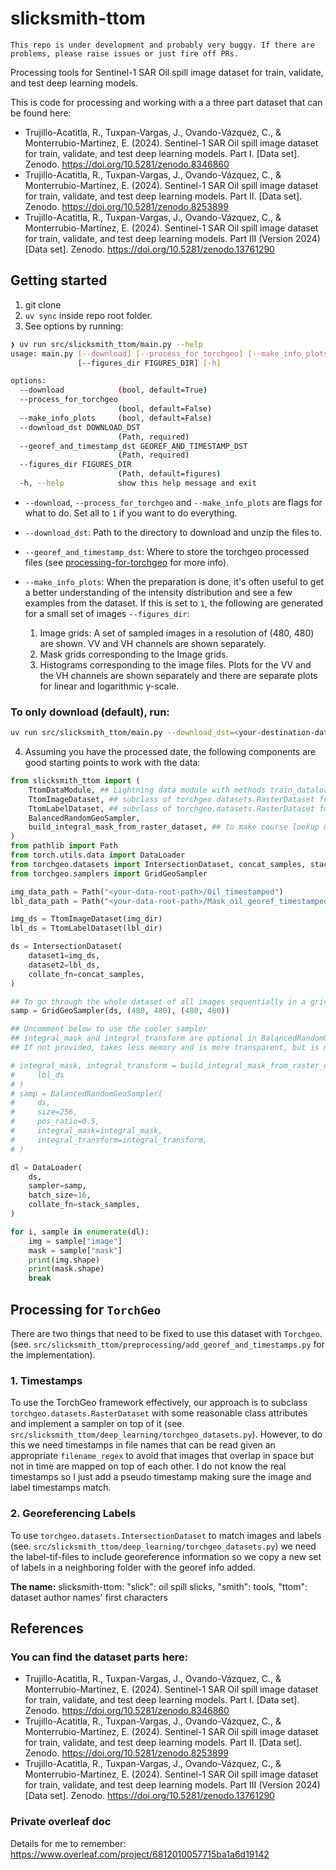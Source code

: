 # slicksmith-ttom

```{warning}
This repo is under development and probably very buggy. If there are problems, please raise issues or just fire off PRs.
```

Processing tools for Sentinel-1 SAR Oil spill image dataset for train, validate, and test deep learning models.

This is code for processing and working with a a three part dataset that can be found here:

- Trujillo-Acatitla, R., Tuxpan-Vargas, J., Ovando-Vázquez, C., & Monterrubio-Martínez, E. (2024). Sentinel-1 SAR Oil spill image dataset for train, validate, and test deep learning models. Part I. [Data set]. Zenodo. https://doi.org/10.5281/zenodo.8346860
- Trujillo-Acatitla, R., Tuxpan-Vargas, J., Ovando-Vázquez, C., & Monterrubio-Martínez, E. (2024). Sentinel-1 SAR Oil spill image dataset for train, validate, and test deep learning models. Part II. [Data set]. Zenodo. https://doi.org/10.5281/zenodo.8253899
- Trujillo-Acatitla, R., Tuxpan-Vargas, J., Ovando-Vázquez, C., & Monterrubio-Martínez, E. (2024). Sentinel-1 SAR Oil spill image dataset for train, validate, and test deep learning models. Part III (Version 2024) [Data set]. Zenodo. https://doi.org/10.5281/zenodo.13761290


## Getting started
1. git clone <this-repo>
2. `uv sync` inside repo root folder.
3. See options by running:

```bash
❯ uv run src/slicksmith_ttom/main.py --help
usage: main.py [--download] [--process_for_torchgeo] [--make_info_plots] --download_dst DOWNLOAD_DST --georef_and_timestamp_dst GEOREF_AND_TIMESTAMP_DST
               [--figures_dir FIGURES_DIR] [-h]

options:
  --download            (bool, default=True)
  --process_for_torchgeo
                        (bool, default=False)
  --make_info_plots     (bool, default=False)
  --download_dst DOWNLOAD_DST
                        (Path, required)
  --georef_and_timestamp_dst GEOREF_AND_TIMESTAMP_DST
                        (Path, required)
  --figures_dir FIGURES_DIR
                        (Path, default=figures)
  -h, --help            show this help message and exit
```

- `--download`, `--process_for_torchgeo` and `--make_info_plots` are flags for what to do. Set all to `1` if you want to do everything.

- `--download_dst`: Path to the directory to download and unzip the files to.
- `--georef_and_timestamp_dst`: Where to store the torchgeo processed files (see [processing-for-torchgeo](#processing-for-torchgeo) for more info).
- `--make_info_plots`: When the preparation is done, it's often useful to get a better understanding of the intensity distribution and see a few examples from the dataset. If this is set to `1`, the following are generated for a small set of images `--figures_dir`:
    1. Image grids: A set of sampled images in a resolution of (480, 480) are shown. VV and VH channels are shown separately.
    2. Mask grids corresponding to the Image grids. 
    3. Histograms corresponding to the image files. Plots for the VV and the VH channels are shown separately and there are separate plots for linear and logarithmic y-scale.


### To only download (default), run:
```bash
uv run src/slicksmith_ttom/main.py --download_dst=<your-destination-data-path>
```


4. Assuming you have the processed date, the following components are good starting points to work with the data:
```python
from slicksmith_ttom import (
    TtomDataModule, ## Lightning data module with methods train_dataloader(), etc. Uses custom BalancedRandomGeoSampler 
    TtomImageDataset, ## subclass of torchgeo.datasets.RasterDataset for images only
    TtomLabelDataset, ## subclass of torchgeo.datasets.RasterDataset for labels only (used with IntersectionDataset in TtomDataModule),
    BalancedRandomGeoSampler,
    build_integral_mask_from_raster_dataset, ## to make course lookup map for faster sampling.
)
from pathlib import Path
from torch.utils.data import DataLoader
from torchgeo.datasets import IntersectionDataset, concat_samples, stack_samples
from torchgeo.samplers import GridGeoSampler

img_data_path = Path("<your-data-root-path>/Oil_timestamped")
lbl_data_path = Path("<your-data-root-path>/Mask_oil_georef_timestamped")

img_ds = TtomImageDataset(img_dir)
lbl_ds = TtomLabelDataset(lbl_dir)

ds = IntersectionDataset(
    dataset1=img_ds,
    dataset2=lbl_ds,
    collate_fn=concat_samples,
)

## To go through the whole dataset of all images sequentially in a grid-pattern 
samp = GridGeoSampler(ds, (480, 480), (480, 480))

## Uncomment below to use the cooler sampler
## integral_mask and integral_transform are optional in BalancedRandomGeoSampler. 
## If not provided, takes less memory and is more transparent, but is much slower.

# integral_mask, integral_transform = build_integral_mask_from_raster_dataset(
#     lbl_ds
# )
# samp = BalancedRandomGeoSampler(
#     ds, 
#     size=256, 
#     pos_ratio=0.5,
#     integral_mask=integral_mask,
#     integral_transform=integral_transform,
# )

dl = DataLoader(
    ds,
    sampler=samp,
    batch_size=16,
    collate_fn=stack_samples,
)

for i, sample in enumerate(dl):
    img = sample["image"]
    mask = sample["mask"]
    print(img.shape)
    print(mask.shape)
    break

```

## Processing for `TorchGeo`

There are two things that need to be fixed to use this dataset with `Torchgeo`. (see. `src/slicksmith_ttom/preprocessing/add_georef_and_timestamps.py` for the implementation).

### 1. Timestamps

To use the TorchGeo framework effectively, our approach is to subclass `torchgeo.datasets.RasterDataset` with some reasonable class attributes and implement a sampler on top of it (see. `src/slicksmith_ttom/deep_learning/torchgeo_datasets.py`). However, to do this we need timestamps in file names that can be read given an appropriate `filename_regex` to avoid that images that overlap in space but not in time are mapped on top of each other.
I do not know the real timestamps so I just add a pseudo timestamp making sure the image and label timestamps match. 

### 2. Georeferencing Labels

To use `torchgeo.datasets.IntersectionDataset` to match images and labels (see. `src/slicksmith_ttom/deep_learning/torchgeo_datasets.py`) we need the label-tif-files to include georeference information so we copy a new set of labels in a neighboring folder with the georef info added. 

**The name:**
slicksmith-ttom: "slick": oil spill slicks, "smith": tools, "ttom": dataset author names' first characters

## References

### You can find the dataset parts here:
- Trujillo-Acatitla, R., Tuxpan-Vargas, J., Ovando-Vázquez, C., & Monterrubio-Martínez, E. (2024). Sentinel-1 SAR Oil spill image dataset for train, validate, and test deep learning models. Part I. [Data set]. Zenodo. https://doi.org/10.5281/zenodo.8346860
- Trujillo-Acatitla, R., Tuxpan-Vargas, J., Ovando-Vázquez, C., & Monterrubio-Martínez, E. (2024). Sentinel-1 SAR Oil spill image dataset for train, validate, and test deep learning models. Part II. [Data set]. Zenodo. https://doi.org/10.5281/zenodo.8253899
- Trujillo-Acatitla, R., Tuxpan-Vargas, J., Ovando-Vázquez, C., & Monterrubio-Martínez, E. (2024). Sentinel-1 SAR Oil spill image dataset for train, validate, and test deep learning models. Part III (Version 2024) [Data set]. Zenodo. https://doi.org/10.5281/zenodo.13761290


### Private overleaf doc 
Details for me to remember: https://www.overleaf.com/project/6812010057715ba1a6d19142
